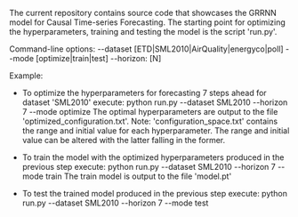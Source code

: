 The current repository contains source code that showcases the GRRNN model for Causal Time-series Forecasting.
The starting point for optimizing the hyperparameters, training and testing the model is the script 'run.py'.

Command-line options:
 --dataset [ETD|SML2010|AirQuality|energyco|poll]
 --mode [optimize|train|test]
 --horizon: [N]

Example:

- To optimize the hyperparameters for forecasting 7 steps ahead for dataset 'SML2010' execute:
  python run.py --dataset SML2010 --horizon 7 --mode optimize
  The optimal hyperparameters are output to the file 'optimized_configuration.txt'.
  Note: 'configuration_space.txt' contains the range and initial value for each hyperparameter. 
  The range and initial value can be altered with the latter falling in the former.

- To train the model with the optimized hyperparameters produced in the previous step execute:
  python run.py --dataset SML2010 --horizon 7 --mode train
  The train model is output to the file 'model.pt'

- To test the trained model produced in the previous step execute:
  python run.py --dataset SML2010 --horizon 7 --mode test

